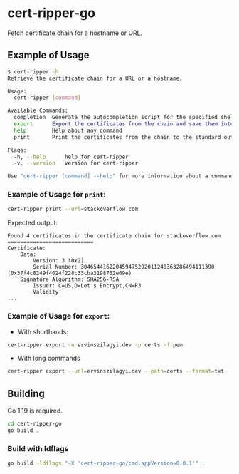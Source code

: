 # cert-ripper-go

Fetch certificate chain for a hostname or URL.

## Example of Usage

```bash
$ cert-ripper -h
Retrieve the certificate chain for a URL or a hostname.

Usage:
  cert-ripper [command]

Available Commands:
  completion  Generate the autocompletion script for the specified shell
  export      Export the certificates from the chain and save them into a folder
  help        Help about any command
  print       Print the certificates from the chain to the standard output

Flags:
  -h, --help      help for cert-ripper
  -v, --version   version for cert-ripper

Use "cert-ripper [command] --help" for more information about a command.
```

### Example of Usage for `print`:

```bash
cert-ripper print --url=stackoverflow.com
```

Expected output:

```
Found 4 certificates in the certificate chain for stackoverflow.com 
===========================
Certificate:
    Data:
        Version: 3 (0x2)
        Serial Number: 304654416220459475292011240363286494111390 (0x37f4c8249f4024f228c33cba3198752e69e)
    Signature Algorithm: SHA256-RSA
        Issuer: C=US,O=Let's Encrypt,CN=R3
        Validity
...
```

### Example of Usage for `export`:

- With shorthands:
```bash
cert-ripper export -u ervinszilagyi.dev -p certs -f pem
```

- With long commands
```bash
cert-ripper export --url=ervinszilagyi.dev --path=certs --format=txt
```

## Building

Go 1.19 is required.

```bash
cd cert-ripper-go
go build .
```

### Build with ldflags

```bash
go build -ldflags "-X 'cert-ripper-go/cmd.appVersion=0.0.1'" .
```